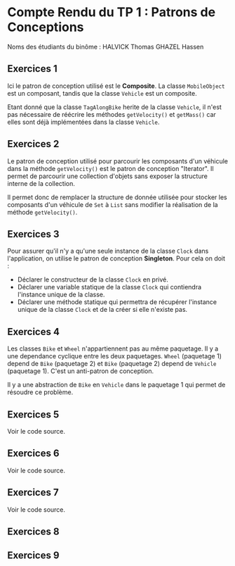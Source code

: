 # Compte Rendu du TP 1 : Patrons de Conceptions

Noms des étudiants du binôme : 
HALVICK Thomas
GHAZEL Hassen

## Exercices 1

Ici le patron de conception utilisé est le **Composite**. 
La classe `MobileObject` est un composant, tandis que la classe `Vehicle` est un composite.     

Etant donné que la classe `TagAlongBike` herite de la classe `Vehicle`, il n'est pas nécessaire de réécrire les méthodes `getVelocity()` et `getMass()` car elles sont déjà implémentées dans la classe `Vehicle`.

## Exercices 2

Le patron de conception utilisé pour parcourir les composants d'un véhicule dans la méthode `getVelocity()` est le patron de conception "Iterator".
Il permet de parcourir une collection d'objets sans exposer la structure interne de la collection.

Il permet donc de remplacer la structure de donnée utilisée pour stocker les composants d'un véhicule de `Set` à `List` sans modifier la réalisation de la méthode `getVelocity()`.

## Exercices 3

Pour assurer qu'il n'y a qu'une seule instance de la classe `Clock` dans l'application, on utilise le patron de conception **Singleton**.
Pour cela on doit :
- Déclarer le constructeur de la classe `Clock` en privé.
- Déclarer une variable statique de la classe `Clock` qui contiendra l'instance unique de la classe.
- Déclarer une méthode statique qui permettra de récupérer l'instance unique de la classe `Clock` et de la créer si elle n'existe pas.

## Exercices 4

Les classes `Bike` et `Wheel` n'appartiennent pas au même paquetage. Il y a une dependance cyclique entre les deux paquetages.
`Wheel` (paquetage 1) depend de `Bike` (paquetage 2) et `Bike` (paquetage 2) depend de `Vehicle` (paquetage 1).
C'est un anti-patron de conception.

Il y a une abstraction de `Bike` en `Vehicle` dans le paquetage 1 qui permet de résoudre ce problème.   

## Exercices 5

Voir le code source.

## Exercices 6

Voir le code source.

## Exercices 7

Voir le code source.

## Exercices 8

## Exercices 9

